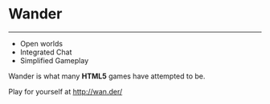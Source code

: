 # Wander
---

- Open worlds
- Integrated Chat
- Simplified Gameplay

Wander is what many **HTML5** games have attempted to be. 

Play for yourself at http://wan.der/


